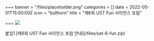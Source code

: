 +++
banner = "/files/placeholder.png"
categories = []
date = 2022-05-01T15:00:00Z
icon = "bullhorn"
title = "제6회 UST Fun 사이언스 포럼"

+++
![](/files/ust-6-fun-_.png)

붙임1.\[제6회 UST Fun 사이언스 포럼 안내\](/files/ust-6-fun.zip)